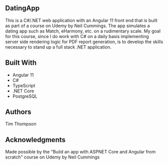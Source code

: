 <h2>DatingApp</h2>
<p>This is a C#/.NET web application with an Angular 11 front end that is built as part of a course on Udemy by Neil Cummings. The app simulates a dating app such as Match, eHarmony, etc. on a rudimentary scale. My goal for this course, since I do work with C# on a daily basis implementing server side rendering logic for PDF report generation, is to develop the skills necessary to stand up a full stack .NET application.</p>

<h2>Built With</h2>
  <ul>
    <li>Angular 11
    <li>C#
    <li>TypeScript
    <li>.NET Core
    <li>PostgreSQL
  </ul>

<h2>Authors</h2>
<p>Tim Thompson</p>

<h2>Acknowledgments</h2>
<p>Made possible by the "Build an app with ASPNET Core and Angular from scratch" course on Udemy by Neil Cummings</p>
